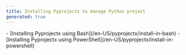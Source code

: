 ```yaml
---
title: Installing Pyprojectx to manage Python project
generated: true
---
```


<div markdown="1" class="ans">
- [Installing Pyprojectx using Bash](/en-US/pyprojectx/install-in-bash)
- [Installing Pyprojectx using PowerShell](/en-US/pyprojectx/install-in-powershell)
</div>
